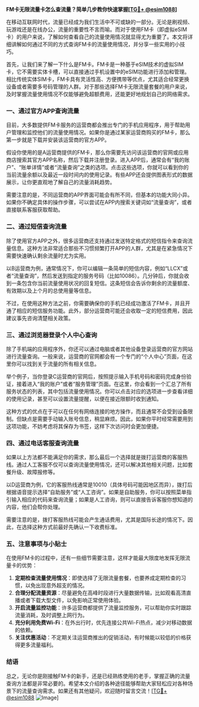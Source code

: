 **FM卡无限流量卡怎么查流量？简单几步教你快速掌握[[TG💪+ @esim1088](https://t.me/s/esim1088)]**

在移动互联网时代，流量已经成为我们生活中不可或缺的一部分。无论是刷视频、玩游戏还是在线办公，流量的重要性不言而喻。而对于使用FM卡（即虚拟eSIM卡）的用户来说，了解如何查看自己的流量使用情况就显得尤为重要了。本文将详细讲解如何通过不同的方式查询FM卡的流量使用情况，并分享一些实用的小技巧。

首先，让我们来了解一下什么是FM卡。FM卡是一种基于eSIM技术的虚拟SIM卡，它不需要实体卡槽，可以直接通过手机设置中的eSIM功能进行添加和管理。相比传统实体SIM卡，FM卡具有灵活性高、方便携带等优点，尤其适合经常更换设备或者需要多号码管理的人群。对于那些选择FM卡无限流量套餐的用户来说，及时掌握流量使用情况不仅能够避免超额费用，还能更好地规划自己的网络需求。

### **一、通过官方APP查询流量**
目前，大多数提供FM卡服务的运营商都会推出专门的手机应用程序，用于帮助用户管理和监控他们的流量使用情况。如果你是通过某家运营商购买的FM卡，那么第一步就是下载并安装该运营商的官方APP。

假设你使用的是A运营商提供的FM卡，那么你需要先访问该运营商的官网或应用商店搜索其官方APP名称，然后下载并注册登录。进入APP后，通常会有“我的账户”、“账单详情”或者“流量查询”之类的选项。点击这些选项，你就可以看到你的当前流量余额以及最近一段时间内的使用记录。有些APP还会提供图表形式的数据展示，让你更直观地了解自己的流量消耗趋势。

需要注意的是，不同运营商的APP界面可能会有所不同，但基本的功能大同小异。如果你不确定具体的操作步骤，可以尝试在APP内搜索关键词如“流量查询”，或者直接联系客服获取帮助。

### **二、通过短信查询流量**
除了使用官方APP之外，很多运营商还支持通过发送特定格式的短信指令来查询流量信息。这种方法非常适合那些不习惯频繁打开APP的人群，尤其是在紧急情况下需要快速确认剩余流量时尤为实用。

以B运营商为例，通常情况下，你可以编辑一条简单的短信内容，例如“LLCX”或者“流量查询”，然后发送到指定的服务号码（比如10086）。几分钟后，你就会收到一条包含你当前流量使用状况的回复短信。这条短信会告诉你剩余的流量额度、有效期以及上个月的总使用量等信息。

不过，在使用这种方法之前，你需要确保你的手机已经成功激活了FM卡，并且开通了相应的短信服务功能。此外，部分运营商可能还会收取一定的短信费用，因此建议事先咨询清楚相关政策。

### **三、通过浏览器登录个人中心查询**
除了手机端的应用程序外，你还可以通过电脑或者其他设备登录运营商的官方网站进行流量查询。一般来说，运营商的官网都会有一个专门的“个人中心”页面，在这里你可以找到关于流量的所有相关信息。

举个例子，当你登录C运营商的官网后，按照提示输入手机号码和密码完成身份验证，接着进入“我的账户”或者“服务管理”页面。在这里，你会看到一个汇总了所有服务状态的列表，其中包括流量使用情况。你可以点击对应的选项进一步查看详细的使用记录，甚至可以设置流量提醒，以便在接近限额时收到通知。

这种方式的优点在于可以在任何有网络连接的地方操作，而且通常不会受到设备限制。但缺点是需要手动输入账号信息，稍显麻烦。因此，如果你平时经常需要用到这项功能，不妨考虑将其保存为书签，这样下次访问时会更加便捷。

### **四、通过电话客服查询流量**
如果以上方法都不能满足你的需求，那么最后一个选择就是拨打运营商的客服热线。通过人工客服不仅可以查询流量使用情况，还可以解决其他相关问题，比如套餐升级、故障报修等。

以D运营商为例，它的客服热线通常是10010（具体号码可能因地区而异），拨打后根据语音提示选择“自助服务”或“人工咨询”。如果是自助服务，你可以按照菜单指引输入相应的代码来查询流量；如果是人工咨询，则可以直接告诉客服你想知道的内容，他们会帮你处理。

需要注意的是，拨打客服热线可能会产生通话费用，尤其是国际长途的情况下。因此，在选择这种方式前最好先确认一下收费标准。

### **五、注意事项与小贴士**
在使用FM卡的过程中，还有一些细节需要注意，这样才能最大限度地发挥无限流量卡的优势：

1. **定期检查流量使用情况**：即使选择了无限流量套餐，也要养成定期检查的习惯，以免出现意外超支的情况。
2. **合理分配流量资源**：尽量避免在高峰时段进行大量数据传输，比如观看高清直播或者下载大型文件，以免影响正常使用体验。
3. **开启流量监控功能**：许多运营商都提供了流量监控服务，可以帮助你实时跟踪流量消耗，及时调整上网行为。
4. **充分利用免费Wi-Fi**：在外出行时，优先连接公共Wi-Fi热点，减少对移动数据的依赖。
5. **关注优惠活动**：不定期关注运营商推出的促销活动，有时候能以较低的价格获得更多流量福利。

### **结语**
总之，无论你是刚接触FM卡的新手，还是已经熟练使用的老手，掌握正确的流量查询方法都是非常必要的。希望本文介绍的各种途径能够帮助大家轻松应对各种场景下的流量查询需求。如果还有其他疑问，欢迎随时留言交流！[[TG💪+ @esim1088](https://t.me/s/esim1088) ![Image](https://i.postimg.cc/4NQfJmqS/Snipaste-2025-05-13-00-14-12.png)]